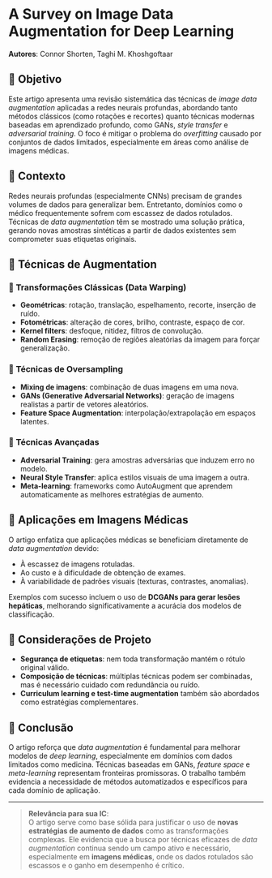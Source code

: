 # A Survey on Image Data Augmentation for Deep Learning

**Autores**: Connor Shorten, Taghi M. Khoshgoftaar

## 📌 Objetivo

Este artigo apresenta uma revisão sistemática das técnicas de *image data augmentation* aplicadas a redes neurais profundas, abordando tanto métodos clássicos (como rotações e recortes) quanto técnicas modernas baseadas em aprendizado profundo, como GANs, *style transfer* e *adversarial training*. O foco é mitigar o problema do *overfitting* causado por conjuntos de dados limitados, especialmente em áreas como análise de imagens médicas.

## 🧠 Contexto

Redes neurais profundas (especialmente CNNs) precisam de grandes volumes de dados para generalizar bem. Entretanto, domínios como o médico frequentemente sofrem com escassez de dados rotulados. Técnicas de *data augmentation* têm se mostrado uma solução prática, gerando novas amostras sintéticas a partir de dados existentes sem comprometer suas etiquetas originais.

## 🧰 Técnicas de Augmentation

### 🔹 Transformações Clássicas (Data Warping)
- **Geométricas**: rotação, translação, espelhamento, recorte, inserção de ruído.
- **Fotométricas**: alteração de cores, brilho, contraste, espaço de cor.
- **Kernel filters**: desfoque, nitidez, filtros de convolução.
- **Random Erasing**: remoção de regiões aleatórias da imagem para forçar generalização.

### 🔸 Técnicas de Oversampling
- **Mixing de imagens**: combinação de duas imagens em uma nova.
- **GANs (Generative Adversarial Networks)**: geração de imagens realistas a partir de vetores aleatórios.
- **Feature Space Augmentation**: interpolação/extrapolação em espaços latentes.

### 🧪 Técnicas Avançadas
- **Adversarial Training**: gera amostras adversárias que induzem erro no modelo.
- **Neural Style Transfer**: aplica estilos visuais de uma imagem a outra.
- **Meta-learning**: frameworks como AutoAugment que aprendem automaticamente as melhores estratégias de aumento.

## 🏥 Aplicações em Imagens Médicas

O artigo enfatiza que aplicações médicas se beneficiam diretamente de *data augmentation* devido:
- À escassez de imagens rotuladas.
- Ao custo e à dificuldade de obtenção de exames.
- À variabilidade de padrões visuais (texturas, contrastes, anomalias).

Exemplos com sucesso incluem o uso de **DCGANs para gerar lesões hepáticas**, melhorando significativamente a acurácia dos modelos de classificação.

## 🧭 Considerações de Projeto

- **Segurança de etiquetas**: nem toda transformação mantém o rótulo original válido.
- **Composição de técnicas**: múltiplas técnicas podem ser combinadas, mas é necessário cuidado com redundância ou ruído.
- **Curriculum learning e test-time augmentation** também são abordados como estratégias complementares.

## 🔬 Conclusão

O artigo reforça que *data augmentation* é fundamental para melhorar modelos de *deep learning*, especialmente em domínios com dados limitados como medicina. Técnicas baseadas em GANs, *feature space* e *meta-learning* representam fronteiras promissoras. O trabalho também evidencia a necessidade de métodos automatizados e específicos para cada domínio de aplicação.

---

> **Relevância para sua IC**:  
> O artigo serve como base sólida para justificar o uso de **novas estratégias de aumento de dados** como as transformações complexas. Ele evidencia que a busca por técnicas eficazes de *data augmentation* continua sendo um campo ativo e necessário, especialmente em **imagens médicas**, onde os dados rotulados são escassos e o ganho em desempenho é crítico.